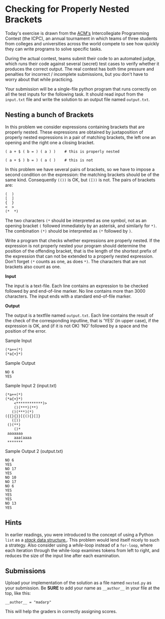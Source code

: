 # Checking for Properly Nested Brackets
Today's exercise is drawn from the [ACM's](https://en.wikipedia.org/wiki/Association_for_Computing_Machinery) Intercollegiate Programming Contest (the ICPC), an annual tournament in which teams of three students from colleges and universities across the world compete to see how quickly they can write programs to solve specific tasks.

During the actual contest, teams submit their code to an automated judge, which runs their code against several (secret) test cases to verify whether it produces the correct output. The real contest has both time pressure and penalties for incorrect / incomplete submissions, but you don't have to worry about that while practicing.

Your submission will be a single-file python program that runs correctly on all the test inputs for the following task. It should read input from the `input.txt` file and write the solution to an output file named `output.txt`.

## Nesting a bunch of Brackets
In this problem we consider expressions containing brackets that are properly nested. These expressions are obtained by juxtaposition of properly nested expressions in a pair of matching brackets, the left one an opening and the right one a closing bracket.
```
( a + $ ( b = ) ( a ) )    # this is properly nested

( a + $ ) b = ) ( a ( )    # this is not
```

In this problem we have several pairs of brackets, so we have to impose a second condition on the expression: the matching brackets should be of the same kind. Consequently `(())` is OK, but `([))` is not. The pairs of brackets are:
```
(  )
[  ]
{  }
<  >
(*  *)
```
The two characters `(*` should be interpreted as one symbol, not as an opening bracket `(` followed immediately by an asterisk, and similarly for `*)`. The combination `(*)` should be interpreted as `(*` followed by `)`.

Write a program that checks whether expressions are properly nested. If the expression is not properly nested your program should determine the position of the offending bracket, that is the length of the shortest prefix of the expression that can not be extended to a properly nested expression. Don’t forget `(*` counts as one, as does `*)`. The characters that are not brackets also count as one.

**Input**

The input is a text-file. Each line contains an expression to be checked followed by and end-of-line marker. No line contains more than 3000 characters. The input ends with a standard end-of-file marker.

**Output**

The output is a textfile named `output.txt`. Each line contains the result of the check of the corresponding inputline, that is ‘YES’ (in upper case), if the expression is OK, and (if it is not OK) ‘NO’ followed by a space and the position of the error.

Sample Input
```
(*a++(*) 
(*a{+}*)
```
Sample Output
```
NO 6
YES
```
 

Sample Input 2 (input.txt)
```
(*a++(*)
(*a{+}*)
    <************)>
    ()(***)(**)
   ()(***)(*)
({{}{}}[{(){}[]}
   ([))
 ()(**)
    ()*
 aaaaaaa
    aaa(aaaa
 *******
 ```
Sample Output 2 (output.txt)
```
NO 6
YES
NO 17
YES
NO 10
NO 17
NO 6
YES
YES
YES
NO 13
YES
```

## Hints
In earlier readings, you were introduced to the concept of using a Python `list` as a [_stack_ data structure.](https://docs.python.org/2/tutorial/datastructures.html#using-lists-as-stacks).  This problem would lend itself nicely to such a strategy.  Also consider using a _while_-loop instead of a `for-loop`, where each iteration through the while-loop examines tokens from left to right, and reduces the size of the input line after each examination.

## Submissions
Upload your implementation of the solution as a file named `nested.py` as your submission.  Be **SURE** to add your name as `__author__` in your file at the top, like this:
```
__author__ = "madarp"
```
This will help the graders in correctly assigning scores.
